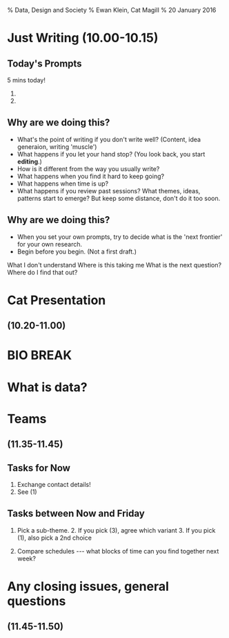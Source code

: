 % Data, Design and Society
% Ewan Klein, Cat Magill
% 20 January 2016


# Just Writing (10.00-10.15)

## Today's Prompts

5 mins today!

1. 
2. 

## Why are we doing this?

* What's the point of writing if you don't write well? (Content, idea generaion, writing 'muscle')
* What happens if you let your hand stop? (You look back, you start **editing**.)
* How is it different from the way you usually write?
* What happens when you find it hard to keep going?
* What happens when time is up?
* What happens if you review past sessions? What themes, ideas, patterns start to emerge? But keep some distance, don't do it too soon.

## Why are we doing this?

* When you set your own prompts, try to decide what is the 'next frontier' for your own research.
* Begin before you begin. (Not a first draft.)


What I don't understand
Where is this taking me
What is the next question?
Where do I find that out?



# Cat Presentation  
## (10.20-11.00)


# BIO BREAK 

# What is data?



# Teams
## (11.35-11.45)

## Tasks for Now

1. Exchange contact details!
2. See (1)

## Tasks between Now and Friday

1. Pick a sub-theme.
   2. If you pick (3), agree which variant
   3. If you pick (1), also pick a 2nd choice

2. Compare schedules --- what blocks of time can you find together next week?

# Any closing issues, general questions 
## (11.45-11.50)
